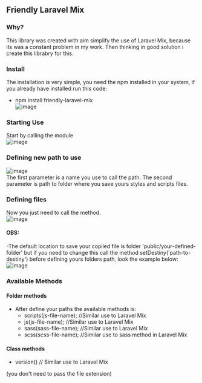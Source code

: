 ## Friendly Laravel Mix

### Why?
This library was created with aim simplify the use of Laravel Mix, because its was a constant problem in my work. Then thinking in good solution i create this librabry for this.

### Install
The installation is very simple, you need the npm installed in your system, if you already have installed run this code:
- npm install friendly-laravel-mix <br/>
![image](https://user-images.githubusercontent.com/69371953/143684584-bf2f84e2-4707-4768-af21-f15d4df18328.png)

### Starting Use
Start by calling the module <br/>
![image](https://user-images.githubusercontent.com/69371953/143684682-045aca6a-7983-49eb-9503-3a9b87f9ac83.png)

### Defining new path to use <br/>
![image](https://user-images.githubusercontent.com/69371953/143684720-4ddef3d1-c5e7-44c0-96a3-bc3972538c8b.png) <br/>
The first parameter is a name you use to call the path.
The second parameter is path to folder where you save yours styles and scripts files.

### Defining files
Now you just need to call the method. <br/>
![image](https://user-images.githubusercontent.com/69371953/143684959-88e39d79-d717-46eb-ab91-9dbe2b64fe41.png)

#### OBS:
-The default location to save your copiled file is folder 'public/your-defined-folder' but if you need to change this call the method setDestiny('path-to-destiny') before defining yours folders path, look the example below: <br/>
![image](https://user-images.githubusercontent.com/69371953/143685132-4bb3a3e9-074d-4e58-8593-dfd27129c1b1.png)

### Available Methods

#### Folder methods
- After define your paths the available methods is:
  - scripts(js-file-name); //Similar use to Laravel Mix 
  - js(js-file-name); //Similar use to Laravel Mix 
  - sass(sass-file-name); //Similar use to Laravel Mix 
  - scss(scss-file-name); //Similar use to sass method in Laravel Mix

#### Class methods
- version() // Similar use to Laravel Mix

(you don't need to pass the file extension)
